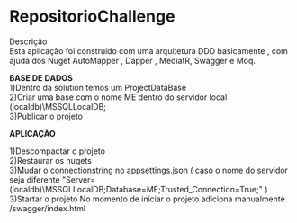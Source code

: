 # RepositorioChallenge

Descrição <br>
Esta aplicação foi construído com uma arquitetura DDD basicamente , com ajuda dos Nuget AutoMapper , Dapper , MediatR, Swagger e Moq.<br>

<b>BASE DE DADOS </b><br>
1)Dentro da solution temos um ProjectDataBase <br>
2)Criar uma base com o nome ME dentro do servidor local (localdb)\\MSSQLLocalDB;<br>
3)Publicar o projeto <br>
  
<b>APLICAÇÃO</b> <br>

1)Descompactar o projeto <br>
2)Restaurar os nugets <br>
3)Mudar o connectionstring no appsettings.json ( caso o nome do servidor seja diferente "Server=(localdb)\\MSSQLLocalDB;Database=ME;Trusted_Connection=True;" )
3)Startar o projeto No momento de iniciar o projeto adiciona manualmente /swagger/index.html <br> <P>



  
